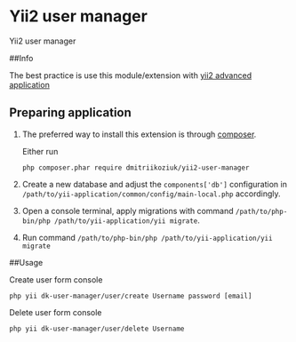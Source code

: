 Yii2 user manager
========================
Yii2 user manager

##Info

The best practice is use this module/extension with [yii2 advanced application](https://github.com/yiisoft/yii2-app-advanced/blob/master/docs/guide/start-installation.md)

## Preparing application

1. The preferred way to install this extension is through [composer](http://getcomposer.org/download/).

    Either run
    
    ```
    php composer.phar require dmitriikoziuk/yii2-user-manager
    ```

2. Create a new database and adjust the `components['db']` configuration in `/path/to/yii-application/common/config/main-local.php` accordingly.

3. Open a console terminal, apply migrations with command `/path/to/php-bin/php /path/to/yii-application/yii migrate`.

4. Run command `/path/to/php-bin/php /path/to/yii-application/yii migrate`

##Usage

Create user form console

```
php yii dk-user-manager/user/create Username password [email]
```

Delete user form console

```
php yii dk-user-manager/user/delete Username
```